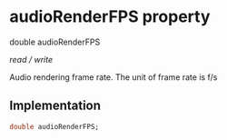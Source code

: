 


# audioRenderFPS property







double audioRenderFPS
  
_<span class="feature">read / write</span>_



<p>Audio rendering frame rate. The unit of frame rate is f/s</p>



## Implementation

```dart
double audioRenderFPS;
```







